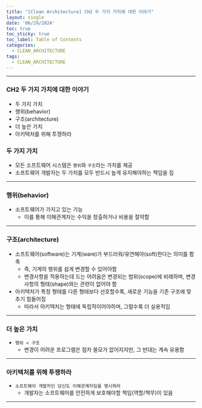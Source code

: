 ```yaml
---
title: "[Clean Architecture] CH2 두 가지 가치에 대한 이야기"
layout: single
date: '06/29/2024'
toc: true
toc_sticky: true
toc_label: Table of Contents
categories:
  - CLEAN_ARCHITECTURE
tags:
  - CLEAN_ARCHITECTURE
---
```


---

### CH2 두 가지 가치에 대한 이야기
* 두 가지 가치
* 행위(behavior)
* 구조(architecture)
* 더 높은 가치
* 아키텍처를 위해 투쟁하라


### 두 가지 가치
* 모든 소프트웨어 시스템은 `행위`와 `구조`라는 가치를 제공
* 소프트웨어 개발자는 두 가치를 모두 반드시 높게 유지해야하는 책임을 짐

---

### 행위(behavior)
* 소프트웨어가 가지고 있는 기능
    * 이를 통해 이해관계자는 수익을 창출하거나 비용을 절약함

---

### 구조(architecture)
* 소프트웨어(software)는 기계(ware)가 부드러워/유연해야(soft)한다는 의미를 함축
    * 즉, 기계의 행위를 쉽게 변경할 수 있어야함
    * 변경사항을 적용하는데 드는 어려움은 변경되는 범위(scope)에 비례하며, 변경사항의 형태(shape)와는 관련이 없어야 함
* 아키텍처가 특정 형태를 다른 형태보다 선호할수록, 새로운 기능을 기존 구조에 맞추기 힘들어짐
    * 따라서 아키텍처는 형태에 독립적이어야하며, 그럴수록 더 실용적임

---

### 더 높은 가치
* `행위 < 구조`
    * 변경이 어려운 프로그램은 점차 쓸모가 없어지지만, 그 반대는 계속 유용함

---

### 아키텍처를 위해 투쟁하라
* `소프트웨어 개발자인 당신도 이해관계자임을 명시하라`
    * 개발자는 소프트웨어를 안전하게 보호해야할 책임(역할/책무)이 있음

---
